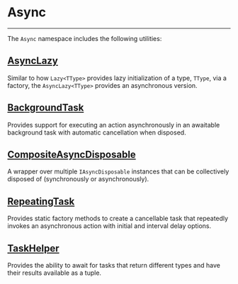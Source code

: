 # Async
---

The `Async` namespace includes the following utilities:

## [AsyncLazy](asynclazy.md)
Similar to how  `Lazy<TType>` provides lazy initialization of a type, `TType`, via a factory, the `AsyncLazy<TType>` provides an asynchronous version.


## [BackgroundTask](backgroundtask.md)
Provides support for executing an action asynchronously in an awaitable background task with automatic cancellation when disposed.


## [CompositeAsyncDisposable](compositeasyncdisposable.md)
A wrapper over multiple `IAsyncDisposable` instances that can be collectively disposed of (synchronously or asynchronously).


## [RepeatingTask](repeatingtask.md)
Provides static factory methods to create a cancellable task that repeatedly invokes an asynchronous action with initial and interval delay options.


## [TaskHelper](taskhelper.md)
Provides the ability to await for tasks that return different types and have their results available as a tuple.
